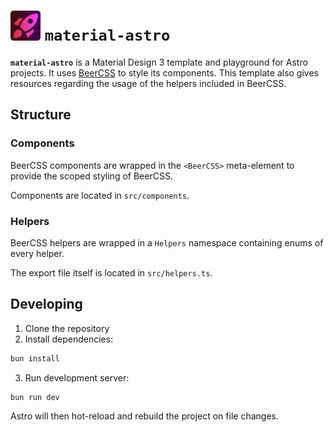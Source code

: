 # ![material-astro logo](public/icon.svg) `material-astro`

**`material-astro`** is a Material Design 3 template and playground for Astro projects. It uses [BeerCSS](https://github.com/beercss/beercss) to style its components. This template also gives resources regarding the usage of the helpers included in BeerCSS.

## Structure

### Components

BeerCSS components are wrapped in the `<BeerCSS>` meta-element to provide the scoped styling of BeerCSS.

Components are located in `src/components`.

### Helpers

BeerCSS helpers are wrapped in a `Helpers` namespace containing enums of every helper.

The export file itself is located in `src/helpers.ts`.

## Developing

1. Clone the repository
2. Install dependencies:

```bash
bun install
```

3. Run development server:

```bash
bun run dev
```

Astro will then hot-reload and rebuild the project on file changes.
